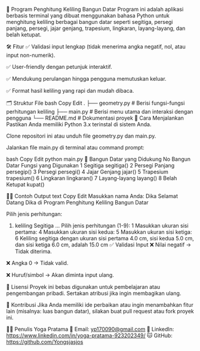 📐 Program Penghitung Keliling Bangun Datar
Program ini adalah aplikasi berbasis terminal yang dibuat menggunakan bahasa Python untuk menghitung keliling berbagai bangun datar seperti segitiga, persegi panjang, persegi, jajar genjang, trapesium, lingkaran, layang-layang, dan belah ketupat.

🛠️ Fitur
✅ Validasi input lengkap (tidak menerima angka negatif, nol, atau input non-numerik).

✅ User-friendly dengan petunjuk interaktif.

✅ Mendukung perulangan hingga pengguna memutuskan keluar.

✅ Format hasil keliling yang rapi dan mudah dibaca.

🗂️ Struktur File
bash
Copy
Edit
.
├── geometry.py     # Berisi fungsi-fungsi perhitungan keliling
├── main.py         # Berisi menu utama dan interaksi dengan pengguna
└── README.md       # Dokumentasi proyek
🔧 Cara Menjalankan
Pastikan Anda memiliki Python 3.x terinstal di sistem Anda.

Clone repositori ini atau unduh file geometry.py dan main.py.

Jalankan file main.py di terminal atau command prompt:

bash
Copy
Edit
python main.py
🧮 Bangun Datar yang Didukung
No	Bangun Datar	Fungsi yang Digunakan
1	Segitiga	segitiga()
2	Persegi Panjang	persegip()
3	Persegi	persegi()
4	Jajar Genjang	jajar()
5	Trapesium	trapesium()
6	Lingkaran	lingkaran()
7	Layang-layang	layang()
8	Belah Ketupat	kupat()

🧑‍💻 Contoh Output
text
Copy
Edit
Masukkan nama Anda: Dika
Selamat Datang Dika di Program Penghitung Keliling Bangun Datar

Pilih jenis perhitungan:
1. keliling Segitiga
...
Pilih jenis perhitungan (1-9): 1
Masukkan ukuran sisi pertama: 4
Masukkan ukuran sisi kedua: 5
Masukkan ukuran sisi ketiga: 6
Keliling segitiga dengan ukuran sisi pertama 4.0 cm, sisi kedua 5.0 cm, dan sisi ketiga 6.0 cm, adalah 15.0 cm
✅ Validasi Input
❌ Nilai negatif → Tidak diterima.

❌ Angka 0 → Tidak valid.

❌ Huruf/simbol → Akan diminta input ulang.

📄 Lisensi
Proyek ini bebas digunakan untuk pembelajaran atau pengembangan pribadi. Sertakan atribusi jika ingin membagikan ulang.

🙌 Kontribusi
Jika Anda memiliki ide perbaikan atau ingin menambahkan fitur lain (misalnya: luas bangun datar), silakan buat pull request atau fork proyek ini.

🧑‍💻 Penulis
Yoga Pratama
📧 Email: yp170090@gmail.com
🔗 LinkedIn: https://www.linkedin.com/in/yoga-pratama-923202349/
🐱 GitHub: https://github.com/Yongsjasjos
